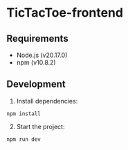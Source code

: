 # TicTacToe-frontend

## Requirements

- Node.js (v20.17.0)
- npm (v10.8.2)

## Development

1. Install dependencies:

```shell
npm install
```

2. Start the project:

```shell
npm run dev
```
